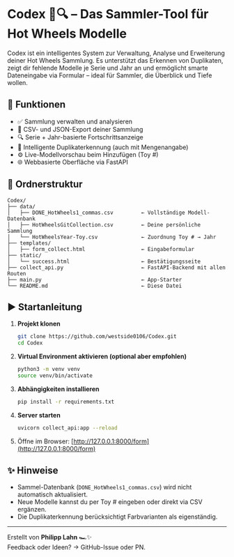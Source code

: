 # Codex 🧠🔍 – Das Sammler-Tool für Hot Wheels Modelle

Codex ist ein intelligentes System zur Verwaltung, Analyse und Erweiterung deiner Hot Wheels Sammlung. Es unterstützt das Erkennen von Duplikaten, zeigt dir fehlende Modelle je Serie und Jahr an und ermöglicht smarte Dateneingabe via Formular – ideal für Sammler, die Überblick und Tiefe wollen.

## 🔧 Funktionen

- ✅ Sammlung verwalten und analysieren
- 📄 CSV- und JSON-Export deiner Sammlung
- 🔍 Serie + Jahr-basierte Fortschrittsanzeige
- 🧠 Intelligente Duplikaterkennung (auch mit Mengenangabe)
- ⚙️ Live-Modellvorschau beim Hinzufügen (Toy #)
- 🌐 Webbasierte Oberfläche via FastAPI

## 📁 Ordnerstruktur

```
Codex/
├── data/
│   ├── DONE_HotWheels1_commas.csv         ← Vollständige Modell-Datenbank
│   ├── HotWheelsGitCollection.csv         ← Deine persönliche Sammlung
│   └── HotWheelsYear-Toy.csv              ← Zuordnung Toy # → Jahr
├── templates/
│   ├── form_collect.html                  ← Eingabeformular
├── static/
│   └── success.html                       ← Bestätigungsseite
├── collect_api.py                         ← FastAPI-Backend mit allen Routen
├── main.py                                ← App-Starter
└── README.md                              ← Diese Datei
```

## ▶️ Startanleitung

1. **Projekt klonen**  
   ```bash
   git clone https://github.com/westside0106/Codex.git
   cd Codex
   ```

2. **Virtual Environment aktivieren (optional aber empfohlen)**  
   ```bash
   python3 -m venv venv
   source venv/bin/activate
   ```

3. **Abhängigkeiten installieren**  
   ```bash
   pip install -r requirements.txt
   ```

4. **Server starten**  
   ```bash
   uvicorn collect_api:app --reload
   ```

5. Öffne im Browser: [http://127.0.0.1:8000/form](http://127.0.0.1:8000/form)

## ✨ Hinweise

- Sammel-Datenbank (`DONE_HotWheels1_commas.csv`) wird nicht automatisch aktualisiert.
- Neue Modelle kannst du per Toy # eingeben oder direkt via CSV ergänzen.
- Die Duplikaterkennung berücksichtigt Farbvarianten als eigenständig.

---

Erstellt von **Philipp Lahn** 🏎️✨  
Feedback oder Ideen? → GitHub-Issue oder PN.
